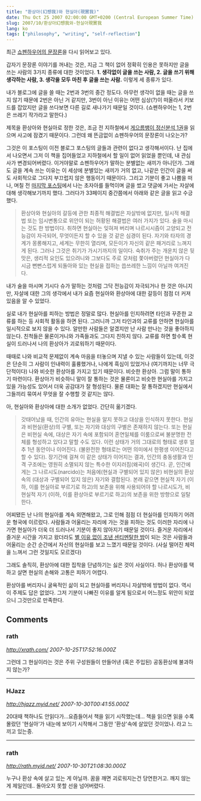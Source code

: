 ```yaml
---
title: "환상아(幻想我)와 현실아(現實我)"
date: Thu Oct 25 2007 02:00:00 GMT+0200 (Central European Summer Time)
slug: 2007/10/환상아幻想我와-현실아現實我
lang: ko
tags: ["philosophy", "writing", "self-reflection"]
---
```


최근 [쇼펜하우어의 문장론](http://www.yes24.com/Goods/FTGoodsView.aspx?goodsNo=1932613)을 다시 읽어보고 있다.

갑자기 문장론 이야기를 꺼내는 것은, 지금 그 책이 없어 정확히 인용은 못하지만 글을 쓰는 사람의 3가지 종류에 대한 것이었다. **1. 생각없이 글을 쓰는 사람, 2. 글을 쓰기 위해 생각하는 사람, 3. 생각을 모두 마친 후 글을 쓰는 사람.** 이렇게 세 종류가 있다.

내가 블로그에 글을 쓸 때는 2번과 3번의 중간 정도다. 아무런 생각이 없을 때는 글을 쓰지 않기 때문에 2번은 아닌 거 같지만, 3번이 아닌 이유는 어떤 심상(?)이 떠올라서 키보드를 잡았지만 글을 쓰다보면 다른 길로 새나가기 때문일 것이다. (쇼펜하우어는 1, 2번은 쓰레기 작가라고 말한다.)

제목을 환상아와 현실아로 정한 것은, 조금 전 지하철에서 [게으름뱅이 정신분석 1권](http://www.yes24.com/Goods/FTGoodsView.aspx?goodsNo=12996&CategoryNumber=001001019004)을 읽으며 사고에 잠겼기 때문이다. 그런데 왜 뜬금없이 쇼펜하우어의 문장론이 나오는가? 

그것은 이 포스팅이 이전 블로그 포스팅의 글들과 관련이 없다고 생각해서이다. 난 집에서 나오면서 그저 이 책을 집어들었고 지하철에서 할 일이 없어 읽었을 뿐인데, 내 관심사가 변경되어버렸다. 이거야말로 쇼펜하우어가 말하는 분별없는 새끼가 아니던가. 그래도 글을 계속 쓰는 이유는 이 세상에 분별있는 새끼가 거의 없고, 나같은 인간이 글을 써도 사회적으로 그다지 부끄럽지 않은 행동이기 때문이다.
그리고 기분이 좋고 나쁨을 떠나, 며칠 전 [마지막 포스팅](/2007/10/초자아)에서 나는 초자아를 들먹이며 글을 썼고 댓글에 가서는 자살에 대해 생각해보기까지 했다. 그러다가 33페이지 중간쯤에서 아래와 같은 글을 읽고 수긍했다.


> 환상아와 현실아의 갈등에 관한 최종적 해결법은 자살밖에 없지만, 일시적 해결법 또는 임시변통으로 위안이 되는 허황된 해결법은 여러 가지가 있다. 술을 마시는 것도 한 방법이다. 취하면 현실아는 잊혀져 버리며 나르시시즘이 고양되고 전능감이 자극되어, 무엇이든지 할 수 있을 것 같은 심경이 된다. 자기와 타자의 경계가 몽롱해지고, 세계는 무한히 열리며, 모든이가 자신의 같은 패거리로 느껴지게 된다. 그러나 그것은 취기가 가시기까지의 일이다. 숙취가 주는 개운치 않은 뒷맛은, 생리적 요인도 있으려니와 그보다도 주로 모처럼 쫓아버렸던 현실아가 다시금 뻔뻔스럽게 되돌아와 있는 현실을 접하는 씁쓰레한 느낌이 아닐까 여겨진다.


내가 술을 마시며 기시다 슈가 말하는 것처럼 그닥 전능감이 자극되거나 한 것은 아니지만, 자살에 대한 그의 생각에서 내가 요즘 현실아와 환상아에 대한 갈등이 점점 더 커져있음을 알 수 있었다.

실로 내가 현실아를 피하는 방법은 정말로 많다. 현실아를 인지하려면 타인과 꾸준한 교류를 하는 등 사회적 활동을 하면 된다. 그러니까 그저 타인과의 교류를 안하면 현실아를 일시적으로 보지 않을 수 있다. 알만한 사람들은 알겠지만 난 사람 만나는 것을 좋아하지 않는다. 친척들은 물론이거니와 가족들과도 그다지 친하지 않다. 교류를 하면 할수록 현실이 드러나서 나의 환상아가 괴로워하기 때문이다. 

때때로 나와 비교적 문제없이 계속 마음을 터놓으며 지낼 수 있는 사람들이 있는데, 이것은 단순히 그 사람이 인내력이 훌륭했거나, 나에게 흑심이 있었거나 (여기까지는 너무 극단적이다) 나와 비슷한 환상아를 가지고 있기 때문이다. 비슷한 환상아. 그럼 말이 통하기 마련이다. 환상아가 비슷하니 말이 잘 통하는 것은 물론이고 비슷한 현실아를 가지고 있을 가능성도 있어서 더욱 공감대가 잘 형성된다. 물론 대화는 잘 통하겠지만 현실에서 그들끼리 묶여서 무엇을 잘 수행할 것 같지는 않다. 

아, 현실아와 환상아에 대한 소개가 없었다. 간단히 옮기겠다.


> 갓태어났을 때, 인간의 유아는 현실을 알지 못하고 대상을 인식하지 못한다. 현실과 비현실(환상)의 구별, 또는 자기와 대상의 구별은 존재하지 않는다. 또는 현실은 비현실 속에, 대상은 자기 속에 포함되어 혼연일체를 이룸으로써 불분명한 전체를 형성하고 있다고 말할 수도 있다. 이런 상태가 거의 그대로의 형태로 생후 얼추 1년 동안이나 이어진다. (불완전한 형태로는 어떤 의미에서 한평생 이어진다고 할 수 있다).
> 장기간에 걸쳐 이 같은 상태가 이어지는 결과, 인간의 충동생활과 인격 구조에는 영원히 소멸되지 않는 특수한 이지러짐(왜곡)이 생긴다. 곧, 인간에게는 그 나르시도(narcido)는 처음에(현실과 구별되어 있지 않은) 비현실의 환상 속의 (대상과 구별되어 있지 않은) 자기와 결합된다. 본래 같으면 현실적 자기 (이하, 이를 현실아로 부르기로 하고)의 보존을 위해 사용되어야 할 나르시도가, 비현실적 자기 (이하, 이를 환상아로 부르기로 하고)의 보존을 위한 방향으로 일탈한다.



어찌됐든 난 나의 현실아를 계속 외면해왔고, 그로 인해 점점 더 현실아를 인지하기 어려운 형국에 이르렀다. 사람들과 어울리는 자리에 가는 것을 피하는 것도 이러한 자리에 나가면 현실아가 더욱 더 드러나서 기분이 좋지 않아지기 때문일 것이다. 즐거운 자리에서 즐거운 시간을 가지고 왔더라도 [별 이유 없이 조낸 센티멘탈한 밤](http://me2day.net/rath/2007/10/25#00:33:46)이 되는 것은 사람들과 어울리는 순간 순간에서 자신의 현실아를 보고 느꼈기 때문일 것이다. (사실 떨어진 체력을 느껴서 그런 것일지도 모르겠다)

그래도 솔직히, 환상아에 대한 집착을 단념하기는 싫은 것이 사실이다. 허나 환상아를 택하고 살면 현실의 손해와 고통은 피하기 어렵다. 

환상아를 버리자니 굴욕적인 삶이 되고 현실아를 버리자니 자살밖에 방법이 없다. 역시 이 주제도 답은 없었다.
그저 기분이 나빠진 이유를 알게 됨으로서 어느정도 위안이 되었으니 그것만으로 만족한다.

## Comments

### rath
*http://xrath.com/*
*2007-10-25T17:52:16.000Z*

그런데 그 현실이라는 것은 주위 구성원들이 만들어낸 (혹은 주입된) 공동환상에 불과하지 않는가?

---

### HJazz
*http://hjazz.myid.net/*
*2007-10-30T00:41:55.000Z*

20대때 책하나도 안읽다가...요즘들어서 책을 읽기 시작했는데...
책을 읽으면 읽을 수록 몰랐던 '현실아'가 내눈에 보이기 시작해서
그동안 '환상'속에 살았던 것이었나. 라고 느끼고 있는중.

---

### rath
*http://rath.myid.net/*
*2007-10-30T21:08:30.000Z*

누구나 환상 속에 살고 있는 게 아닐까.
꿈을 깨면 괴로워지는건 당연한거고. 깨지 않는 게 제일인데.. 돌아오지 못할 선을 넘어버렸다.

---
